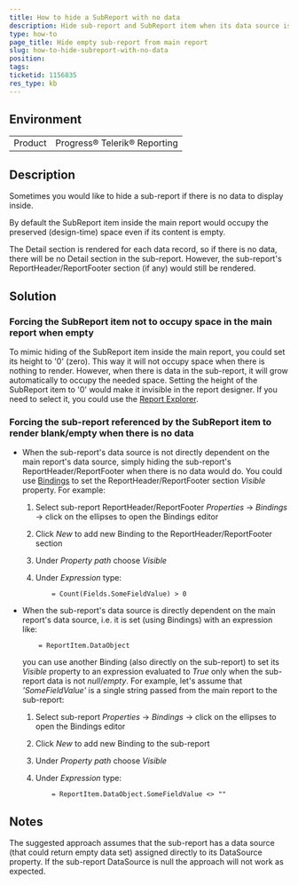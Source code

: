 ```yaml
---
title: How to hide a SubReport with no data
description: Hide sub-report and SubReport item when its data source is empty
type: how-to
page_title: Hide empty sub-report from main report
slug: how-to-hide-subreport-with-no-data
position: 
tags: 
ticketid: 1156835
res_type: kb
---
```


## Environment
<table>
	<tr>
		<td>Product</td>
		<td>Progress® Telerik® Reporting </td>
	</tr>
</table>


## Description
Sometimes you would like to hide a sub-report if there is no data to display inside.

By default the SubReport item inside the main report would occupy the preserved (design-time) space even if its content is empty.

The Detail section is rendered for each data record, so if there is no data, there will be no Detail section in the sub-report. However, the sub-report's ReportHeader/ReportFooter section (if any) would still be rendered.

## Solution

### Forcing the SubReport item not to occupy space in the main report when empty

To mimic hiding of the SubReport item inside the main report, you could set its height to '0' (zero). 
This way it will not occupy space when there is nothing to render. However, when there is data in the sub-report, it will grow automatically to occupy the needed space.
Setting the height of the SubReport item to '0' would make it invisible in the report designer. If you need to select it, you could use the [Report Explorer](https://docs.telerik.com/reporting/ui-report-explorer).

### Forcing the sub-report referenced by the SubReport item to render blank/empty when there is no data

+ When the sub-report's data source is not directly dependent on the main report's data source, simply hiding the sub-report's ReportHeader/ReportFooter when there is no data would do. You could use [Bindings](https://docs.telerik.com/reporting/expressions-bindings) to set the ReportHeader/ReportFooter section _Visible_ property. For example:
	1. Select sub-report ReportHeader/ReportFooter _Properties_ -> _Bindings_ -> click on the ellipses to open the Bindings editor
	2. Click _New_ to add new Binding to the ReportHeader/ReportFooter section
	3. Under _Property path_ choose _Visible_
	4. Under _Expression_ type:
	
		```
			= Count(Fields.SomeFieldValue) > 0
		```
	
+ When the sub-report's data source is directly dependent on the main report's data source, i.e. it is set (using Bindings) with an expression like:
	```
		= ReportItem.DataObject
	```
	you can use another Binding (also directly on the sub-report) to set its _Visible_ property to an expression evaluated to _True_ only when the sub-report data is not _null_/_empty_. For example, let's assume that _'SomeFieldValue'_ is a single string passed from the main report to the sub-report:
	1. Select sub-report _Properties_ -> _Bindings_ -> click on the ellipses to open the Bindings editor
	2. Click _New_ to add new Binding to the sub-report
	3. Under _Property path_ choose _Visible_
	4. Under _Expression_ type:
	
		```
			= ReportItem.DataObject.SomeFieldValue <> ""
		```
	
## Notes
The suggested approach assumes that the sub-report has a data source (that could return empty data set) assigned directly to its DataSource property. If the sub-report DataSource is null the approach will not work as expected.

